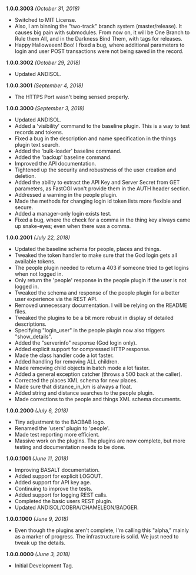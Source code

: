 **1.0.0.3003** *(October 31, 2018)*

- Switched to MIT License.
- Also, I am binning the "two-track" branch system (master/release). It causes big pain with submodules. From now on, it will be One Branch to Rule them All, and in the Darkness Bind Them, with tags for releases.
- Happy Halloweeen! Boo! I fixed a bug, where additional parameters to login and user POST transactions were not being saved in the record.

**1.0.0.3002** *(October 29, 2018)*

- Updated ANDISOL.

**1.0.0.3001** *(September 4, 2018)*

- The HTTPS Port wasn't being sensed properly.

**1.0.0.3000** *(September 3, 2018)*

- Updated ANDISOL.
- Added a 'visibility' command to the baseline plugin. This is a way to test records and tokens.
- Fixed a bug in the description and name specification in the things plugin text search.
- Added the 'bulk-loader' baseline command.
- Added the 'backup' baseline command.
- Improved the API documentation.
- Tightened up the security and robustness of the user creation and deletion.
- Added the ability to extract the API Key and Server Secret from GET parameters, as FastCGI won't provide them in the AUTH header section.
- Addressed a warning in the people plugin.
- Made the methods for changing login id token lists more flexible and secure.
- Added a manager-only login exists test.
- Fixed a bug, where the check for a comma in the thing key always came up snake-eyes; even when there was a comma.

**1.0.0.2001** *(July 22, 2018)*

- Updated the baseline schema for people, places and things.
- Tweaked the token handler to make sure that the God login gets all available tokens.
- The people plugin needed to return a 403 if someone tried to get logins when not logged in.
- Only return the 'people' response in the people plugin if the user is not logged in.
- Tweaked the schema and response of the people plugin for a better user experience via the REST API.
- Removed unnecessary documentation. I will be relying on the README files.
- Tweaked the plugins to be a bit more robust in display of detailed descriptions.
- Specifying "login_user" in the people plugin now also triggers "show_details".
- Added the "serverinfo" response (God login only).
- Added explicit support for compressed HTTP response.
- Made the class handler code a lot faster.
- Added handling for removing ALL children.
- Made removing child objects in batch mode a lot faster.
- Added a general exception catcher (throws a 500 back at the caller).
- Corrected the places XML schema for new places.
- Made sure that distance_in_km is always a float.
- Added string and distance searches to the people plugin.
- Made corrections to the people and things XML schema documents.

**1.0.0.2000** *(July 6, 2018)*

- Tiny adjustment to the BAOBAB logo.
- Renamed the 'users' plugin to 'people'.
- Made test reporting more efficient.
- Massive work on the plugins. The plugins are now complete, but more testing and documentation needs to be done.

**1.0.0.1001** *(June 11, 2018)*

- Improving BASALT documentation.
- Added support for explicit LOGOUT.
- Added support for API key age.
- Continuing to improve the tests.
- Added support for logging REST calls.
- Completed the basic users REST plugin.
- Updated ANDISOL/COBRA/CHAMELEON/BADGER.

**1.0.0.1000** *(June 9, 2018)*

- Even though the plugins aren't complete, I'm calling this "alpha," mainly as a marker of progress. The infrastructure is solid. We just need to tweak up the details.

**1.0.0.0000** *(June 3, 2018)*

- Initial Development Tag.